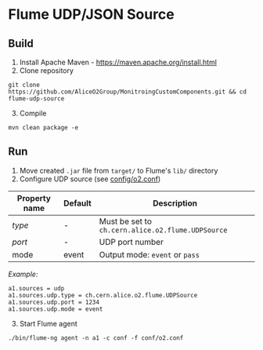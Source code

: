 # Flume UDP/JSON Source

## Build
1. Install Apache Maven - https://maven.apache.org/install.html
2. Clone repository
 ~~~
 git clone https://github.com/AliceO2Group/MonitroingCustomComponents.git && cd flume-udp-source
 ~~~
3. Compile
 ~~~
 mvn clean package -e
 ~~~
## Run
1. Move created `.jar` file from `target/` to Flume's `lib/` directory
2. Configure UDP source (see [config/o2.conf](config/o2.conf))

| Property name  | Default | Description |
| -------------- | ------- | ----------- |
| *type*         | -       | Must be set to `ch.cern.alice.o2.flume.UDPSource` |
| *port*         | -       | UDP port number |
| mode           | event   | Output mode: `event` or `pass` |


*Example:*
 ~~~
 a1.sources = udp
 a1.sources.udp.type = ch.cern.alice.o2.flume.UDPSource
 a1.sources.udp.port = 1234
 a1.sources.udp.mode = event
 ~~~
3. Start Flume agent
 ~~~
 ./bin/flume-ng agent -n a1 -c conf -f conf/o2.conf
 ~~~
